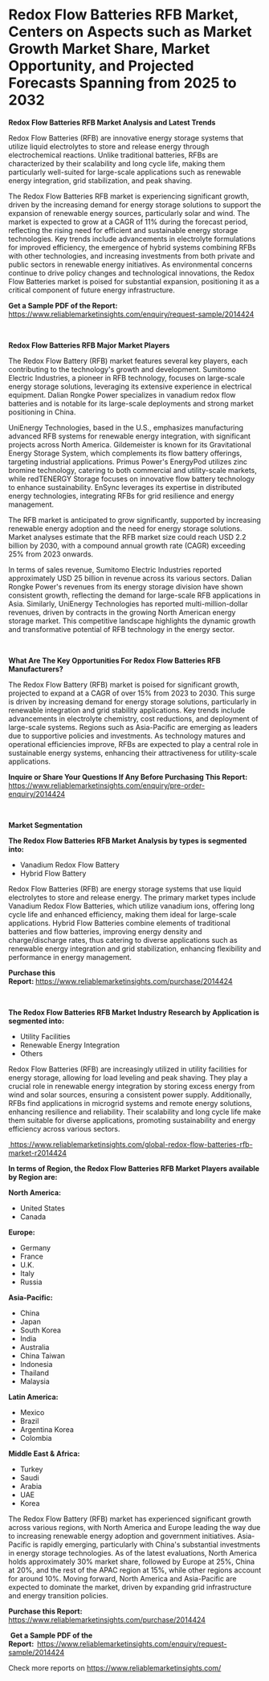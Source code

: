 <p><h1>Redox Flow Batteries RFB Market, Centers on Aspects such as Market Growth Market Share, Market Opportunity, and Projected Forecasts Spanning from 2025 to 2032</h1></p><p><strong>Redox Flow Batteries RFB Market Analysis and Latest Trends</strong></p>
<p><p>Redox Flow Batteries (RFB) are innovative energy storage systems that utilize liquid electrolytes to store and release energy through electrochemical reactions. Unlike traditional batteries, RFBs are characterized by their scalability and long cycle life, making them particularly well-suited for large-scale applications such as renewable energy integration, grid stabilization, and peak shaving.</p><p>The Redox Flow Batteries RFB market is experiencing significant growth, driven by the increasing demand for energy storage solutions to support the expansion of renewable energy sources, particularly solar and wind. The market is expected to grow at a CAGR of 11% during the forecast period, reflecting the rising need for efficient and sustainable energy storage technologies. Key trends include advancements in electrolyte formulations for improved efficiency, the emergence of hybrid systems combining RFBs with other technologies, and increasing investments from both private and public sectors in renewable energy initiatives. As environmental concerns continue to drive policy changes and technological innovations, the Redox Flow Batteries market is poised for substantial expansion, positioning it as a critical component of future energy infrastructure.</p></p>
<p><strong>Get a Sample PDF of the Report:&nbsp;</strong> <a href="https://www.reliablemarketinsights.com/enquiry/request-sample/2014424?utm_campaign=3183&utm_medium=2&utm_source=Github&utm_content=ia&utm_term=29032025&utm_id=redox-flow-batteries-rfb">https://www.reliablemarketinsights.com/enquiry/request-sample/2014424</a></p>
<p>&nbsp;</p>
<p><strong>Redox Flow Batteries RFB Major Market Players</strong></p>
<p><p>The Redox Flow Battery (RFB) market features several key players, each contributing to the technology's growth and development. Sumitomo Electric Industries, a pioneer in RFB technology, focuses on large-scale energy storage solutions, leveraging its extensive experience in electrical equipment. Dalian Rongke Power specializes in vanadium redox flow batteries and is notable for its large-scale deployments and strong market positioning in China.</p><p>UniEnergy Technologies, based in the U.S., emphasizes manufacturing advanced RFB systems for renewable energy integration, with significant projects across North America. Gildemeister is known for its Gravitational Energy Storage System, which complements its flow battery offerings, targeting industrial applications. Primus Power's EnergyPod utilizes zinc bromine technology, catering to both commercial and utility-scale markets, while redTENERGY Storage focuses on innovative flow battery technology to enhance sustainability. EnSync leverages its expertise in distributed energy technologies, integrating RFBs for grid resilience and energy management.</p><p>The RFB market is anticipated to grow significantly, supported by increasing renewable energy adoption and the need for energy storage solutions. Market analyses estimate that the RFB market size could reach USD 2.2 billion by 2030, with a compound annual growth rate (CAGR) exceeding 25% from 2023 onwards. </p><p>In terms of sales revenue, Sumitomo Electric Industries reported approximately USD 25 billion in revenue across its various sectors. Dalian Rongke Power's revenues from its energy storage division have shown consistent growth, reflecting the demand for large-scale RFB applications in Asia. Similarly, UniEnergy Technologies has reported multi-million-dollar revenues, driven by contracts in the growing North American energy storage market. This competitive landscape highlights the dynamic growth and transformative potential of RFB technology in the energy sector.</p></p>
<p>&nbsp;</p>
<p><strong>What Are The Key Opportunities For Redox Flow Batteries RFB Manufacturers?</strong></p>
<p><p>The Redox Flow Battery (RFB) market is poised for significant growth, projected to expand at a CAGR of over 15% from 2023 to 2030. This surge is driven by increasing demand for energy storage solutions, particularly in renewable integration and grid stability applications. Key trends include advancements in electrolyte chemistry, cost reductions, and deployment of large-scale systems. Regions such as Asia-Pacific are emerging as leaders due to supportive policies and investments. As technology matures and operational efficiencies improve, RFBs are expected to play a central role in sustainable energy systems, enhancing their attractiveness for utility-scale applications.</p></p>
<p><strong>Inquire or Share Your Questions If Any Before Purchasing This Report:</strong> <a href="https://www.reliablemarketinsights.com/enquiry/pre-order-enquiry/2014424?utm_campaign=3183&utm_medium=2&utm_source=Github&utm_content=ia&utm_term=29032025&utm_id=redox-flow-batteries-rfb">https://www.reliablemarketinsights.com/enquiry/pre-order-enquiry/2014424</a></p>
<p>&nbsp;</p>
<p><strong>Market Segmentation</strong></p>
<p><strong>The Redox Flow Batteries RFB Market Analysis by types is segmented into:</strong></p>
<p><ul><li>Vanadium Redox Flow Battery</li><li>Hybrid Flow Battery</li></ul></p>
<p><p>Redox Flow Batteries (RFB) are energy storage systems that use liquid electrolytes to store and release energy. The primary market types include Vanadium Redox Flow Batteries, which utilize vanadium ions, offering long cycle life and enhanced efficiency, making them ideal for large-scale applications. Hybrid Flow Batteries combine elements of traditional batteries and flow batteries, improving energy density and charge/discharge rates, thus catering to diverse applications such as renewable energy integration and grid stabilization, enhancing flexibility and performance in energy management.</p></p>
<p><strong>Purchase this Report:&nbsp;</strong><a href="https://www.reliablemarketinsights.com/purchase/2014424?utm_campaign=3183&utm_medium=2&utm_source=Github&utm_content=ia&utm_term=29032025&utm_id=redox-flow-batteries-rfb">https://www.reliablemarketinsights.com/purchase/2014424</a></p>
<p>&nbsp;</p>
<p><strong>The Redox Flow Batteries RFB Market Industry Research by Application is segmented into:</strong></p>
<p><ul><li>Utility Facilities</li><li>Renewable Energy Integration</li><li>Others</li></ul></p>
<p><p>Redox Flow Batteries (RFB) are increasingly utilized in utility facilities for energy storage, allowing for load leveling and peak shaving. They play a crucial role in renewable energy integration by storing excess energy from wind and solar sources, ensuring a consistent power supply. Additionally, RFBs find applications in microgrid systems and remote energy solutions, enhancing resilience and reliability. Their scalability and long cycle life make them suitable for diverse applications, promoting sustainability and energy efficiency across various sectors.</p></p>
<p><a href="https://www.reliablemarketinsights.com/global-redox-flow-batteries-rfb-market-r2014424?utm_campaign=3183&utm_medium=2&utm_source=Github&utm_content=ia&utm_term=29032025&utm_id=redox-flow-batteries-rfb">&nbsp;https://www.reliablemarketinsights.com/global-redox-flow-batteries-rfb-market-r2014424</a></p>
<p><strong>In terms of Region, the Redox Flow Batteries RFB Market Players available by Region are:</strong></p>
<p>
    <p> <strong> North America: </strong>
        <ul>
            <li>United States</li>
            <li>Canada</li>
        </ul>
        </p> 
    <p> <strong> Europe: </strong>
        <ul>
            <li>Germany</li>
            <li>France</li>
            <li>U.K.</li>
            <li>Italy</li>
            <li>Russia</li>
        </ul>
        </p> 
    <p> <strong> Asia-Pacific: </strong>
        <ul>
            <li>China</li>
            <li>Japan</li>
            <li>South Korea</li>
            <li>India</li>
            <li>Australia</li>
            <li>China Taiwan</li>
            <li>Indonesia</li>
            <li>Thailand</li>
            <li>Malaysia</li>
        </ul>
        </p> 
    <p> <strong> Latin America: </strong>
        <ul>
            <li>Mexico</li>
            <li>Brazil</li>
            <li>Argentina Korea</li>
            <li>Colombia</li>
        </ul>
        </p> 
    <p> <strong> Middle East & Africa: </strong>
        <ul>
            <li>Turkey</li>
            <li>Saudi</li>
            <li>Arabia</li>
            <li>UAE</li>
            <li>Korea</li>
        </ul>
    </p>
    </p>
<p><p>The Redox Flow Battery (RFB) market has experienced significant growth across various regions, with North America and Europe leading the way due to increasing renewable energy adoption and government initiatives. Asia-Pacific is rapidly emerging, particularly with China's substantial investments in energy storage technologies. As of the latest evaluations, North America holds approximately 30% market share, followed by Europe at 25%, China at 20%, and the rest of the APAC region at 15%, while other regions account for around 10%. Moving forward, North America and Asia-Pacific are expected to dominate the market, driven by expanding grid infrastructure and energy transition policies.</p></p>
<p><strong>Purchase this Report: </strong><a href="https://www.reliablemarketinsights.com/purchase/2014424?utm_campaign=3183&utm_medium=2&utm_source=Github&utm_content=ia&utm_term=29032025&utm_id=redox-flow-batteries-rfb">https://www.reliablemarketinsights.com/purchase/2014424</a></p>
<p>&nbsp;<strong>Get a Sample PDF of the Report:&nbsp;&nbsp;</strong><a href="https://www.reliablemarketinsights.com/enquiry/request-sample/2014424?utm_campaign=3183&utm_medium=2&utm_source=Github&utm_content=ia&utm_term=29032025&utm_id=redox-flow-batteries-rfb">https://www.reliablemarketinsights.com/enquiry/request-sample/2014424</a></p>
<p><strong></strong></p>
<p>Check more reports on <a href="https://www.reliablemarketinsights.com/?utm_campaign=3183&utm_medium=2&utm_source=Github&utm_content=ia&utm_term=29032025&utm_id=redox-flow-batteries-rfb">https://www.reliablemarketinsights.com/</a></p>